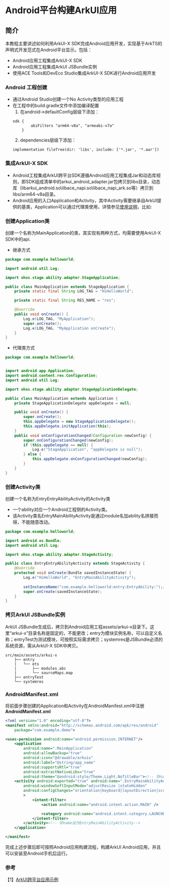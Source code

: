 # Android平台构建ArkUI应用

## 简介

本教程主要讲述如何利用ArkUI-X SDK完成Android应用开发，实现基于ArkTS的声明式开发范式在Android平台显示。包括：

* Android应用工程集成ArkUI-X SDK
* Android应用工程集成ArkUI JSBundle实例
* 使用ACE Tools和DevEco Studio集成ArkUI-X SDK进行Android应用开发

### Android 工程创建
* 通过Android Studio创建一个No Activity类型的应用工程
* 在工程中的build.gradle文件中添加编译配置
    1. 在android->defaultConfig层级下添加：
    ```
    ndk {
            abiFilters "arm64-v8a", "armeabi-v7a"
        }
    ```
    2. dependencies层级下添加：
    ```
    implementation fileTree(dir: 'libs', include: ['*.jar', '*.aar'])
    ```
### 集成ArkUI-X SDK

* Android工程集成ArkUI跨平台SDK遵循Android应用工程集成Jar和动态库规则，即SDK组成清单中的arkui_android_adapter.jar包拷贝到libs目录，动态库（libarkui_android.so\libace_napi.so\libace_napi_ark.so等）拷贝到libs/arm64-v8a目录。
* Android应用的入口Application和Activity，其中Activity需要继承自ArkUI提供的基类，Application可以通过代理类使用，详情参见[使用说明](https://gitee.com/arkui-x/arkui_for_android#使用说明)，比如:

### 创建Application类
创建一个名称为MainApplication的类，其实现有两种方式，均需要使用ArkUI-X SDK中的api.
* 继承方式

```java
package com.example.helloworld;

import android.util.Log;

import ohos.stage.ability.adapter.StageApplication;

public class MainApplication extends StageApplication {
    private static final String LOG_TAG = "HiHelloWorld";

    private static final String RES_NAME = "res";

    @Override
    public void onCreate() {
        Log.e(LOG_TAG, "MyApplication");
        super.onCreate();
        Log.e(LOG_TAG, "MyApplication onCreate");
    }
}
```
* 代理类方式

```java
package com.example.helloworld;


import android.app.Application;
import android.content.res.Configuration;
import android.util.Log;

import ohos.stage.ability.adapter.StageApplicationDelegate;

public class MainApplication extends Application {
    private StageApplicationDelegate appDelegate = null;

    public void onCreate() {
        super.onCreate();
        this.appDelegate = new StageApplicationDelegate();
        this.appDelegate.initApplication(this);
    }
    public void onConfigurationChanged(Configuration newConfig) {
        super.onConfigurationChanged(newConfig);
        if (this.appDelegate == null) {
            Log.e("StageApplication", "appDelegate is null");
        } else {
            this.appDelegate.onConfigurationChanged(newConfig);
        }
    }
}
```
### 创建Activity类
创建一个名称为EntryEntryAbilityActivity的Activity类
* 一个ability对应一个Android工程侧的Activity类。
* 该Activity类名EntryMainAbilityActivity是通过module名加ability名拼接而得，不能随意改动。
```java
package com.example.helloworld;

import android.os.Bundle;
import android.util.Log;

import ohos.stage.ability.adapter.StageActivity;

public class EntryEntryAbilityActivity extends StageActivity {
    @Override
    protected void onCreate(Bundle savedInstanceState) {
        Log.e("HiHelloWorld", "EntryMainAbilityActivity");
        
        setInstanceName("com.example.helloworld:entry:EntryAbility:");// ArkUI JSBundle在应用工程assets/js中存放的目录名（即模块实例名）。
        super.onCreate(savedInstanceState);
    }
}
```
### 拷贝ArkUI JSBundle实例

ArkUI JSBundle生成后，拷贝到Android应用工程assets/arkui-x目录下。这里“arkui-x”目录名称是固定的，不能更改；entry为模块实例名称，可以自定义名称；entryTest为测试模块，可按照实际需求拷贝；systemres是JSBundle必须的系统资源，需从ArkUI-X SDK中拷贝。

```
src/main/assets/arkui-x
    ├── entry
    |   └── ets
    |       ├── modules.abc
    |       └── sourceMaps.map
    ├── entryTest
    └── systemres
```
### AndroidManifest.xml
将前面步骤创建的Application和Activity在AndroidManifest.xml中注册
**AndroidManifest.xml**
```xml
<?xml version="1.0" encoding="utf-8"?>
<manifest xmlns:android="http://schemas.android.com/apk/res/android"
    package="com.example.demo">

<uses-permission android:name="android.permission.INTERNET"/>
    <application
        android:name=".MainApplication"
        android:allowBackup="true"
        android:icon="@drawable/arkuix"
        android:label="@string/app_name"
        android:supportsRtl="true"
        android:extractNativeLibs="true"
        android:theme="@android:style/Theme.Light.NoTitleBar"><!-- 将name设为MainApplication-->
	<activity android:exported="true" android:name=".EntryMainAbilityActivity"
		android:windowSoftInputMode="adjustResize |stateHidden"
		android:configChanges="orientation|keyboard|layoutDirection|screenSize|uiMode|smallestScreenSize|density"
		>
            <intent-filter>
                <action android:name="android.intent.action.MAIN" />

                <category android:name="android.intent.category.LAUNCHER" />
            </intent-filter>
        </activity><!-- 将name设为EntryMainAbilityActivity-->
    </application>

</manifest>

```

完成上述步骤后即可按照Android应用构建流程，构建ArkUI Android应用，并且可以安装至Android手机后运行。
### 参考

【1】[ArkUI跨平台应用示例](https://gitee.com/arkui-x/samples)

